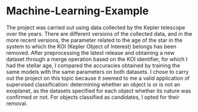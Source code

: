# Machine-Learning-Example

The project was carried out using data collected by the Kepler telescope over the years. There are different versions of the collected data, and in the more recent versions, the parameter related to the age of the star in the system to which the KOI (Kepler Object of Interest) belongs has been removed. After preprocessing the latest release and obtaining a new dataset through a merge operation based on the KOI identifier, for which I had the stellar age, I compared the accuracies obtained by training the same models with the same parameters on both datasets. I chose to carry out the project on this topic because it seemed to me a valid application of supervised classification: determining whether an object is or is not an exoplanet, as the datasets specified for each object whether its nature was confirmed or not. For objects classified as candidates, I opted for their removal.